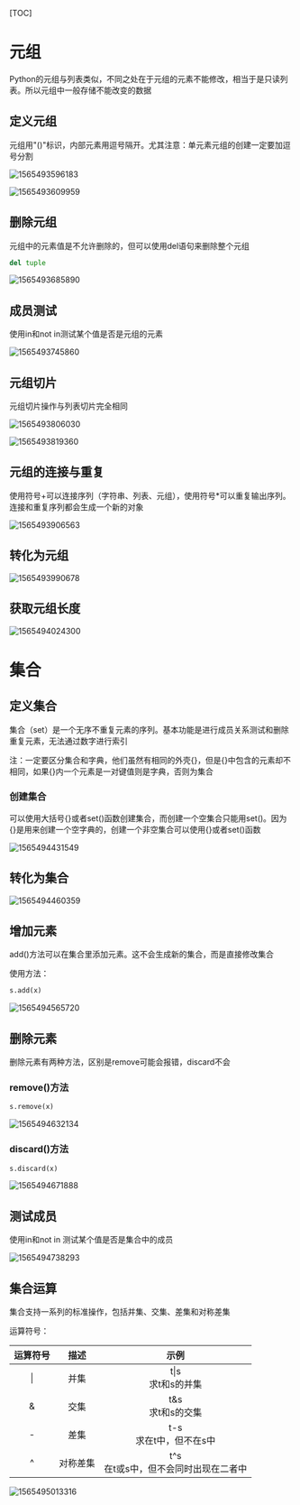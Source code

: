 [TOC]



# 元组

Python的元组与列表类似，不同之处在于元组的元素不能修改，相当于是只读列表。所以元组中一般存储不能改变的数据

## 定义元组

元组用"()"标识，内部元素用逗号隔开。尤其注意：单元素元组的创建一定要加逗号分割

![1565493596183](E:\Typora笔记\Python\assets\assets\1565493596183.png)

![1565493609959](E:\Typora笔记\Python\assets\assets\1565493609959.png)

## 删除元组

元组中的元素值是不允许删除的，但可以使用del语句来删除整个元组

```python
del tuple
```

![1565493685890](E:\Typora笔记\Python\assets\assets\1565493685890.png)

## 成员测试

使用in和not in测试某个值是否是元组的元素

![1565493745860](E:\Typora笔记\Python\assets\assets\1565493745860.png)

## 元组切片

元组切片操作与列表切片完全相同

![1565493806030](E:\Typora笔记\Python\assets\assets\1565493806030.png)

![1565493819360](E:\Typora笔记\Python\assets\assets\1565493819360.png)

## 元组的连接与重复

使用符号+可以连接序列（字符串、列表、元组），使用符号*可以重复输出序列。连接和重复序列都会生成一个新的对象

![1565493906563](E:\Typora笔记\Python\assets\assets\1565493906563.png)

## 转化为元组

![1565493990678](E:\Typora笔记\Python\assets\assets\1565493990678.png)

## 获取元组长度

![1565494024300](E:\Typora笔记\Python\assets\assets\1565494024300.png)

# 集合

## 定义集合

集合（set）是一个无序不重复元素的序列。基本功能是进行成员关系测试和删除重复元素，无法通过数字进行索引

注：一定要区分集合和字典，他们虽然有相同的外壳{}，但是{}中包含的元素却不相同，如果{}内一个元素是一对键值则是字典，否则为集合

### 创建集合

可以使用大括号{}或者set()函数创建集合，而创建一个空集合只能用set()。因为{}是用来创建一个空字典的，创建一个非空集合可以使用{}或者set()函数

![1565494431549](E:\Typora笔记\Python\assets\1565494431549.png)

## 转化为集合

![1565494460359](E:\Typora笔记\Python\assets\1565494460359.png)

## 增加元素

add()方法可以在集合里添加元素。这不会生成新的集合，而是直接修改集合

使用方法：

```python
s.add(x)
```

![1565494565720](E:\Typora笔记\Python\assets\1565494565720.png)

## 删除元素

删除元素有两种方法，区别是remove可能会报错，discard不会

### remove()方法

```python
s.remove(x)
```

![1565494632134](E:\Typora笔记\Python\assets\1565494632134.png)

### discard()方法

```python
s.discard(x)
```

![1565494671888](E:\Typora笔记\Python\assets\1565494671888.png)

## 测试成员

使用in和not in 测试某个值是否是集合中的成员

![1565494738293](E:\Typora笔记\Python\assets\1565494738293.png)

## 集合运算

集合支持一系列的标准操作，包括并集、交集、差集和对称差集

运算符号：

| 运算符号 |   描述   |                   示例                    |
| :------: | :------: | :---------------------------------------: |
|    \|    |   并集   |          t\|s<br /> 求t和s的并集          |
|    &     |   交集   |           t&s<br />求t和s的交集           |
|    -     |   差集   |        t-s<br />求在t中，但不在s中        |
|    ^     | 对称差集 | t^s<br />在t或s中，但不会同时出现在二者中 |



![1565495013316](E:\Typora笔记\Python\assets\1565495013316.png)

